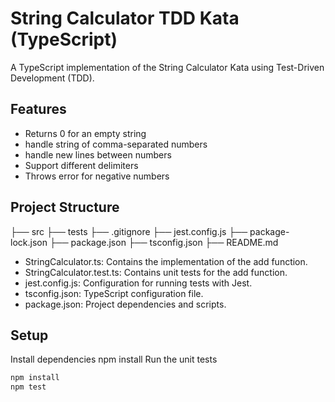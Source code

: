 # String Calculator TDD Kata (TypeScript)

A TypeScript implementation of the String Calculator Kata using Test-Driven Development (TDD).

## Features

- Returns 0 for an empty string
- handle string of comma-separated numbers
- handle new lines between numbers
- Support different delimiters
- Throws error for negative numbers

## Project Structure

├── src 
├── tests
├── .gitignore
├── jest.config.js
├── package-lock.json
├── package.json
├── tsconfig.json
├── README.md

- StringCalculator.ts: Contains the implementation of the add function.
- StringCalculator.test.ts: Contains unit tests for the add function.
- jest.config.js: Configuration for running tests with Jest.
- tsconfig.json: TypeScript configuration file.
- package.json: Project dependencies and scripts.

## Setup
Install dependencies npm install
Run the unit tests
```bash
npm install
npm test
```
